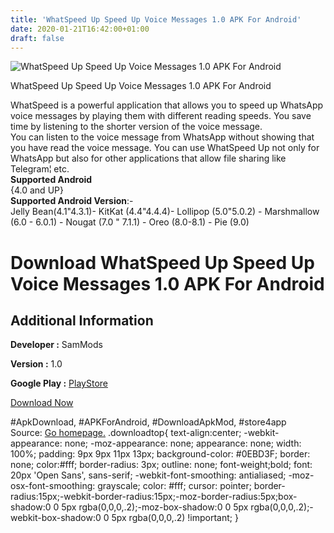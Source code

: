 ```yaml
---
title: 'WhatSpeed Up Speed Up Voice Messages 1.0 APK For Android'
date: 2020-01-21T16:42:00+01:00
draft: false
---
```


![WhatSpeed Up Speed Up Voice Messages 1.0 APK For Android](https://i0.wp.com/apkhome.net/wp-content/uploads/2020/01/WhatSpeed-Up-Speed-Up-Voice-Messages-1.0.png "WhatSpeed Up Speed Up Voice Messages 1.0 APK For Android")

  

WhatSpeed Up Speed Up Voice Messages 1.0 APK For Android

WhatSpeed is a powerful application that allows you to speed up WhatsApp voice messages by playing them with different reading speeds. You save time by listening to the shorter version of the voice message.  
You can listen to the voice message from WhatsApp without showing that you have read the voice message. You can use WhatSpeed Up not only for WhatsApp but also for other applications that allow file sharing like Telegram¦ etc.  
**Supported Android**  
{4.0 and UP}  
**Supported Android Version**:-  
Jelly Bean(4.1"4.3.1)- KitKat (4.4"4.4.4)- Lollipop (5.0"5.0.2) - Marshmallow (6.0 - 6.0.1) - Nougat (7.0 " 7.1.1) - Oreo (8.0-8.1) - Pie (9.0)

Download WhatSpeed Up Speed Up Voice Messages 1.0 APK For Android
=================================================================

Additional Information
----------------------

**Developer :** SamMods

**Version :** 1.0

**Google Play :** [PlayStore](https://play.google.com/store/apps/details?id=sammods.whatspeed)

  

[Download Now](https://store4app.co/post/whatspeed-up-speed-up-voice-messages-1-0-apk-for-android_1579621253)

  
#ApkDownload, #APKForAndroid, #DownloadApkMod, #store4app  
Source: [Go homepage.](https://store4app.co/post/whatspeed-up-speed-up-voice-messages-1-0-apk-for-android_1579621253) .downloadtop{ text-align:center; -webkit-appearance: none; -moz-appearance: none; appearance: none; width: 100%; padding: 9px 9px 11px 13px; background-color: #0EBD3F; border: none; color:#fff; border-radius: 3px; outline: none; font-weight;bold; font: 20px 'Open Sans', sans-serif; -webkit-font-smoothing: antialiased; -moz-osx-font-smoothing: grayscale; color: #fff; cursor: pointer; border-radius:15px;-webkit-border-radius:15px;-moz-border-radius:5px;box-shadow:0 0 5px rgba(0,0,0,.2);-moz-box-shadow:0 0 5px rgba(0,0,0,.2);-webkit-box-shadow:0 0 5px rgba(0,0,0,.2) !important; }